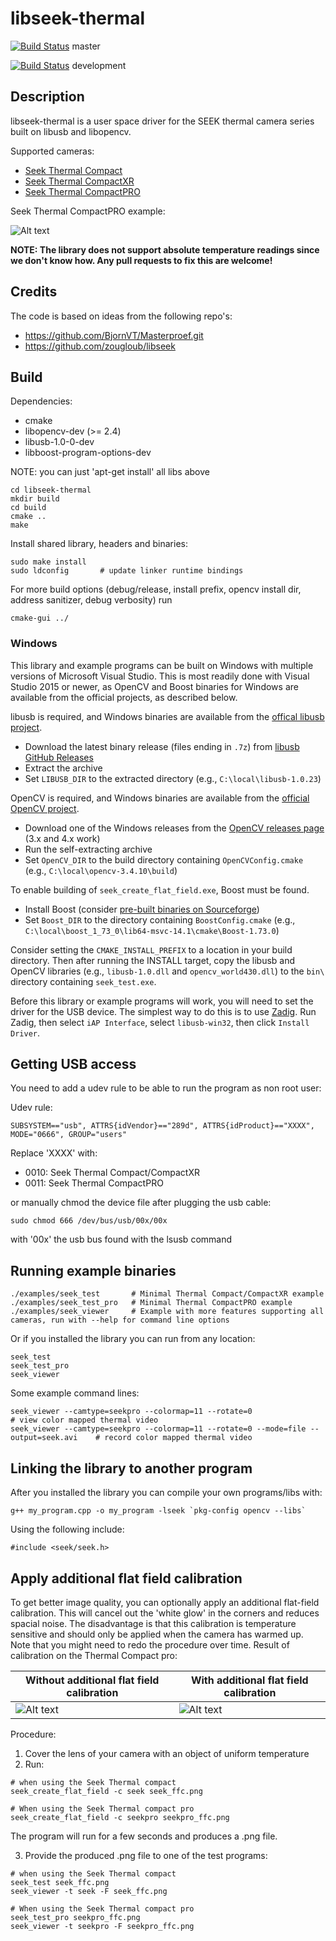 # libseek-thermal

[![Build Status](https://travis-ci.org/maartenvds/libseek-thermal.svg?branch=master)](https://travis-ci.org/maartenvds/libseek-thermal) master

[![Build Status](https://travis-ci.org/maartenvds/libseek-thermal.svg?branch=development)](https://travis-ci.org/maartenvds/libseek-thermal) development

## Description

libseek-thermal is a user space driver for the SEEK thermal camera series built on libusb and libopencv.

Supported cameras:
* [Seek Thermal Compact](http://www.thermal.com/products/compact)
* [Seek Thermal CompactXR](http://www.thermal.com/products/compactxr)
* [Seek Thermal CompactPRO](http://www.thermal.com/products/compactpro)

Seek Thermal CompactPRO example:

![Alt text](/doc/colormap_hot.png?raw=true "Colormap seek thermal pro")


**NOTE: The library does not support absolute temperature readings since we don't know how. Any pull requests to fix this are welcome!**


## Credits

The code is based on ideas from the following repo's:
* https://github.com/BjornVT/Masterproef.git
* https://github.com/zougloub/libseek

## Build

Dependencies:
* cmake
* libopencv-dev (>= 2.4)
* libusb-1.0-0-dev
* libboost-program-options-dev

NOTE: you can just 'apt-get install' all libs above

```
cd libseek-thermal
mkdir build
cd build
cmake ..
make
```

Install shared library, headers and binaries:

```
sudo make install
sudo ldconfig       # update linker runtime bindings
```

For more build options (debug/release, install prefix, opencv install dir, address sanitizer, debug verbosity) run

```
cmake-gui ../
```

### Windows

This library and example programs can be built on Windows with multiple versions of Microsoft Visual Studio. This is most readily done with Visual Studio 2015 or newer, as OpenCV and Boost binaries for Windows are available from the official projects, as described below.

libusb is required, and Windows binaries are available from the [offical libusb project](https://libusb.info/).
* Download the latest binary release (files ending in `.7z`) from [libusb GitHub Releases](https://github.com/libusb/libusb/releases)
* Extract the archive
* Set `LIBUSB_DIR` to the extracted directory (e.g., `C:\local\libusb-1.0.23`)

OpenCV is required, and Windows binaries are available from the [official OpenCV project](https://opencv.org/).
* Download one of the Windows releases from the [OpenCV releases page](https://opencv.org/releases/) (3.x and 4.x work)
* Run the self-extracting archive
* Set `OpenCV_DIR` to the build directory containing `OpenCVConfig.cmake` (e.g., `C:\local\opencv-3.4.10\build`)

To enable building of `seek_create_flat_field.exe`, Boost must be found.
* Install Boost (consider [pre-built binaries on Sourceforge](https://sourceforge.net/projects/boost/files/boost-binaries/))
* Set `Boost_DIR` to the directory containing `BoostConfig.cmake` (e.g., `C:\local\boost_1_73_0\lib64-msvc-14.1\cmake\Boost-1.73.0`)

Consider setting the `CMAKE_INSTALL_PREFIX` to a location in your build directory. Then after running the INSTALL target, copy the libusb and OpenCV libraries (e.g., `libusb-1.0.dll` and `opencv_world430.dll`) to the `bin\` directory containing `seek_test.exe`.

Before this library or example programs will work, you will need to set the driver for the USB device. The simplest way to do this is to use [Zadig](https://zadig.akeo.ie/). Run Zadig, then select `iAP Interface`, select `libusb-win32`, then click `Install Driver`.

## Getting USB access

You need to add a udev rule to be able to run the program as non root user:

Udev rule:

```
SUBSYSTEM=="usb", ATTRS{idVendor}=="289d", ATTRS{idProduct}=="XXXX", MODE="0666", GROUP="users"
```

Replace 'XXXX' with:
* 0010: Seek Thermal Compact/CompactXR
* 0011: Seek Thermal CompactPRO

or manually chmod the device file after plugging the usb cable:

```
sudo chmod 666 /dev/bus/usb/00x/00x
```

with '00x' the usb bus found with the lsusb command

## Running example binaries

```
./examples/seek_test       # Minimal Thermal Compact/CompactXR example
./examples/seek_test_pro   # Minimal Thermal CompactPRO example
./examples/seek_viewer     # Example with more features supporting all cameras, run with --help for command line options
```

Or if you installed the library you can run from any location:

```
seek_test
seek_test_pro
seek_viewer
```

Some example command lines:

```
seek_viewer --camtype=seekpro --colormap=11 --rotate=0                                  # view color mapped thermal video
seek_viewer --camtype=seekpro --colormap=11 --rotate=0 --mode=file --output=seek.avi    # record color mapped thermal video
```

## Linking the library to another program

After you installed the library you can compile your own programs/libs with:
```
g++ my_program.cpp -o my_program -lseek `pkg-config opencv --libs`
```

Using the following include:
```
#include <seek/seek.h>
```

## Apply additional flat field calibration

To get better image quality, you can optionally apply an additional flat-field calibration.
This will cancel out the 'white glow' in the corners and reduces spacial noise.
The disadvantage is that this calibration is temperature sensitive and should only be applied
when the camera has warmed up. Note that you might need to redo the procedure over time. Result of calibration on the Thermal Compact pro:

Without additional flat field calibration | With additional flat field calibration
------------------------------------------|---------------------------------------
![Alt text](/doc/not_ffc_calibrated.png?raw=true "Without additional flat field calibration") | ![Alt text](/doc/ffc_calibrated.png?raw=true "With additional flat field calibration")

Procedure:
1) Cover the lens of your camera with an object of uniform temperature
2) Run:
```
# when using the Seek Thermal compact
seek_create_flat_field -c seek seek_ffc.png

# When using the Seek Thermal compact pro
seek_create_flat_field -c seekpro seekpro_ffc.png
```
The program will run for a few seconds and produces a .png file.

3) Provide the produced .png file to one of the test programs:

```
# when using the Seek Thermal compact
seek_test seek_ffc.png
seek_viewer -t seek -F seek_ffc.png

# When using the Seek Thermal compact pro
seek_test_pro seekpro_ffc.png
seek_viewer -t seekpro -F seekpro_ffc.png
```
